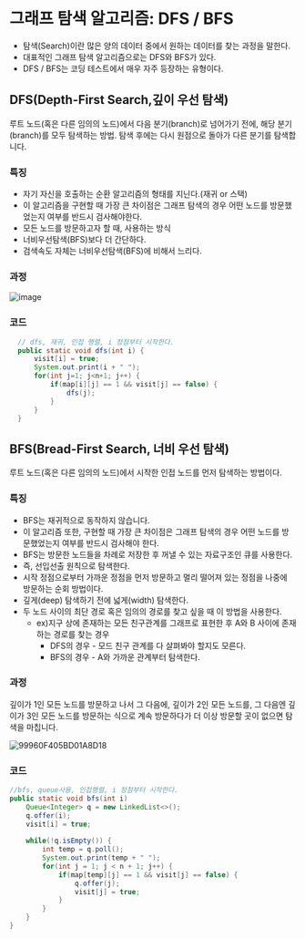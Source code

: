 # 그래프 탐색 알고리즘: DFS / BFS
+ 탐색(Search)이란 많은 양의 데이터 중에서 원하는 데이터를 찾는 과정을 말한다.
+ 대표적인 그래프 탐색 알고리즘으로는 DFS와 BFS가 있다.
+ DFS / BFS는 코딩 테스트에서 매우 자주 등장하는 유형이다.

<!-- ## 스택 자료구조
+ 먼저 들어 온 데이터가 나중에 나가는 형식(LIFO : 선입 후출)의 자료구조 입니다.
+ 입구와 출구가 동일한 형태로 스택을 시각화할 수 있다.

```python
stack = []

stack.append(5)
stack.append(2)
stack.append(4)
stack.append(3)
stack.pop()

print(stack[::-1]) #최상단 원소부터 출력
print(stack) #최하단 원소부터 출력
```

실행결과
```
[4,2,5]
[5,2,4]
```

## 큐 자료구조
+ 먼저 들어 온 데이터가 먼저 나가는 형식(FIFO : 선입선출)의 자료구조 입니다.
+ 큐는 입구와 출구가 모두 뚫려 있는 터널과 같은 형태로 시각화 할 수 있습니다.
 -->

## DFS(Depth-First Search,깊이 우선 탐색)

루트 노드(혹은 다른 임의의 노드)에서 다음 분기(branch)로 넘어가기 전에, 해당 분기(branch)를 모두 탐색하는 방법. 탐색 후에는 다시 원점으로 돌아가 다른 분기를 탐색합니다.


### 특징
* 자기 자신을 호출하는 순환 알고리즘의 형태를 지닌다.(재귀 or 스택)
* 이 알고리즘을 구현할 때 가장 큰 차이점은 그래프 탐색의 경우 어떤 노드를 방문했었는지 여부를 반드시 검사해야한다.
* 모든 노드를 방문하고자 할 때, 사용하는 방식
* 너비우선탐색(BFS)보다 더 간단하다.
* 검색속도 자체는 너비우선탐색(BFS)에 비해서 느리다.

### 과정

![image](https://user-images.githubusercontent.com/74586766/160378982-58cf2486-863d-403d-8616-5e79478c506a.png)

### 코드

```java
  // dfs, 재귀, 인접 행렬, i 정점부터 시작한다.
  public static void dfs(int i) {
      visit[i] = true;
      System.out.print(i + " ");
      for(int j=1; j<n+1; j++) {
          if(map[i][j] == 1 && visit[j] == false) {
              dfs(j);
          }
      }
  }
```

## BFS(Bread-First Search, 너비 우선 탐색)

루트 노드(혹은 다른 임의의 노드)에서 시작한 인접 노드를 먼저 탐색하는 방법이다.

### 특징
+ BFS는 재귀적으로 동작하지 않습니다.
+ 이 알고리즘 또한, 구현할 때 가장 큰 차이점은 그래프 탐색의 경우 어떤 노드를 방문했었는지 여부를 반드시 검사해야 한다.
+ BFS는 방문한 노드들을 차례로 저장한 후 꺼낼 수 있는 자료구조인 큐를 사용한다.
+ 즉, 선입선출 원칙으로 탐색한다.
+ 시작 정점으로부터 가까운 정점을 먼저 방문하고 멀리 떨어져 있는 정점을 나중에 방문하는 순회 방법이다.
+ 깊게(deep) 탐색하기 전에 넓게(width) 탐색한다.
+ 두 노드 사이의 최단 경로 혹은 임의의 경로를 찾고 싶을 때 이 방법을 사용한다.
  + ex)지구 상에 존재하는 모든 친구관계를 그래프로 표현한 후 A와 B 사이에 존재하는 경로를 찾는 경우
    + DFS의 경우 - 모드 친구 관계를 다 살펴봐야 할지도 모른다.
    + BFS의 경우 - A와 가까운 관계부터 탐색한다.

### 과정
깊이가 1인 모든 노드를 방문하고 나서 그 다음에, 깊이가 2인 모든 노드를, 그 다음엔 깊이가 3인 모든 노드를 방문하는 식으로 계속 방문하다가 더 이상 방문할 곳이 없으면 탐색을 마칩니다.

![99960F405BD01A8D18](https://user-images.githubusercontent.com/74586766/160381300-560dad8a-7030-41e3-879c-d539b33fe361.png)

### 코드

```java
//bfs, queue사용, 인접행렬, i 정점부터 시작한다.
public static void bfs(int i)
    Queue<Integer> q = new LinkedList<>();
    q.offer(i);
    visit[i] = true;
    
    while(!q.isEmpty()) {
        int temp = q.poll();
        System.out.print(temp + " ");
        for(int j = 1; j < n + 1; j++) {
            if(map[temp][j] == 1 && visit[j] == false) {
                q.offer(j);
                visit[j] = true;
            }
        }
    }
}
```









